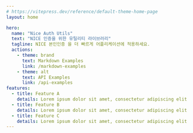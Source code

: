 ```yaml
---
# https://vitepress.dev/reference/default-theme-home-page
layout: home

hero:
  name: "Nice Auth Utils"
  text: "NICE 인증을 위한 유틸리티 라이브러리"
  tagline: NICE 본인인증 을 더 빠르게 어플리케이션에 적용하세요.
  actions:
    - theme: brand
      text: Markdown Examples
      link: /markdown-examples
    - theme: alt
      text: API Examples
      link: /api-examples
features:
  - title: Feature A
    details: Lorem ipsum dolor sit amet, consectetur adipiscing elit
  - title: Feature B
    details: Lorem ipsum dolor sit amet, consectetur adipiscing elit
  - title: Feature C
    details: Lorem ipsum dolor sit amet, consectetur adipiscing elit
---
```

